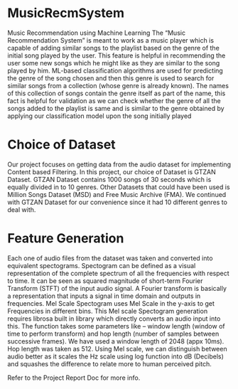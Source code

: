 # MusicRecmSystem
Music Recommendation using Machine Learning
The “Music Recommendation System” is meant to work as a music player which is capable of adding similar songs to the playlist based on the genre of the initial song played by the user. This feature is helpful in recommending the user some new songs which he might like as they are similar to the song played by him.
ML-based classification algorithms are used for predicting the genre of the song chosen and then this genre is used to search for similar songs from a collection (whose genre is already known). The names of this collection of songs contain the genre itself as part of the name, this fact is helpful for validation as we can check whether the genre of all the songs added to the playlist is same and is similar to the genre obtained by applying our classification model upon the song initially played
# Choice of Dataset
Our project focuses on getting data from the audio dataset for implementing Content based Filtering. In this project, our choice of Dataset is GTZAN Dataset. GTZAN Dataset contains 1000 songs of 30 seconds which is equally divided in to 10 genres. Other Datasets that could have been used is Million Songs Dataset (MSD) and Free Music Archive (FMA). We continued with GTZAN Dataset for our convenience since it had 10 different genres to deal with.

# Feature Generation
Each one of audio files from the dataset was taken and converted into equivalent spectograms. Spectogram can be defined as a visual representation of the complete spectrum of all the frequencies with respect to time. It can be seen as squared magnitude of short-term Fourier Transform (STFT) of the input audio signal. A Fourier transform is basically a representation that inputs a signal in time domain and outputs in frequencies. Mel Scale Spectogram uses Mel Scale in the y-axis to get Frequencies in different bins. This Mel scale Spectogram generation requires librosa built in library which directly converts an audio input into this. The function takes some parameters like – window length (window of time to perform transform) and hop length (number of samples between successive frames). We have used a window length of 2048 (appx 10ms). Hop length was taken as 512. Using Mel scale, we can distinguish between audio better as it scales the Hz scale using log function into dB (Decibels) and squashes the difference to relate more to human perceived pitch.


Refer to the Project Report Doc for more info.









